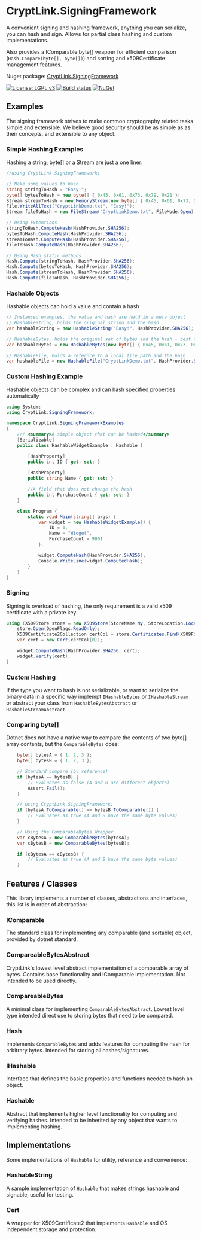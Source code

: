 # CryptLink.SigningFramework
A convenient signing and hashing framework, anything you can serialize, you can hash and sign. Allows for partial class hashing and custom implementations. 

Also provides a IComparable byte[] wrapper for efficient comparison (`Hash.Compare(byte[], byte[])`) and sorting and x509Certificate management features.

Nuget package: [CryptLink.SigningFramework](https://www.nuget.org/packages/CryptLink.SigningFramework/)

[![License: LGPL v3](https://img.shields.io/badge/License-LGPL%20v3-blue.svg)](https://www.gnu.org/licenses/lgpl-3.0)
[![Build status](https://ci.appveyor.com/api/projects/status/j9iof6d4cb7kaqal/branch/master?svg=true)](https://ci.appveyor.com/project/CryptLink/signingframework/branch/master)
[![NuGet](https://img.shields.io/nuget/v/CryptLink.SigningFramework.svg)](https://www.nuget.org/packages/CryptLink.SigningFramework/)

## Examples
The signing framework strives to make common cryptography related tasks simple and extensible. We believe good security should be as simple as as their concepts, and extensible to any object.

### Simple Hashing Examples
Hashing a string, byte[] or a Stream are just a one liner:

``` C#
//using CryptLink.SigningFramework;

// Make some values to hash
string stringToHash = "Easy!";
byte[] bytesToHash = new byte[] { 0x45, 0x61, 0x73, 0x79, 0x21 };
Stream streamToHash = new MemoryStream(new byte[] { 0x45, 0x61, 0x73, 0x79, 0x21 });
File.WriteAllText("CryptLinkDemo.txt", "Easy!");
Stream fileToHash = new FileStream("CryptLinkDemo.txt", FileMode.Open);

// Using Extentions
stringToHash.ComputeHash(HashProvider.SHA256);
bytesToHash.ComputeHash(HashProvider.SHA256);
streamToHash.ComputeHash(HashProvider.SHA256);
fileToHash.ComputeHash(HashProvider.SHA256);

// Using Hash static methods
Hash.Compute(stringToHash, HashProvider.SHA256);
Hash.Compute(bytesToHash, HashProvider.SHA256);
Hash.Compute(streamToHash, HashProvider.SHA256);
Hash.Compute(fileToHash, HashProvider.SHA256);
```

### Hashable Objects
Hashable objects can hold a value and contain a hash

``` C#
// Instanced examples, the value and hash are held in a meta object
// HashableString, holds the original string and the hash
var hashableString = new HashableString("Easy!", HashProvider.SHA256);

// HashableBytes, holds the original set of bytes and the hash - best for small arrays of bytes
var hashableBytes = new HashableBytes(new byte[] { 0x45, 0x61, 0x73, 0x79, 0x21 }, HashProvider.SHA256);

// HashableFile, holds a refernce to a local file path and the hash
var hashableFile = new HashableFile("CryptLinkDemo.txt", HashProvider.SHA256);
```

### Custom Hashing Example
Hashable objects can be complex and can hash specified properties automatically

``` C#
using System;
using CryptLink.SigningFramework;

namespace CryptLink.SigningFrameworkExamples
{
	/// <summary>A simple object that can be hashed</summary>
	[Serializable]
	public class HashableWidgetExample : Hashable {

		[HashProperty]
		public int ID { get; set; }
		
		[HashProperty]
		public string Name { get; set; }

		//A field that does not change the hash
		public int PurchaseCount { get; set; }
	}

    class Program {
        static void Main(string[] args) {
            var widget = new HashableWidgetExample() {
                ID = 1,
                Name = "Widget",
                PurchaseCount = 9001
            };

            widget.ComputeHash(HashProvider.SHA256);
            Console.WriteLine(widget.ComputedHash);
        }
    }
}
```

### Signing
Signing is overload of hashing, the only requirement is a valid x509 certificate with a private key.

``` C#
using (X509Store store = new X509Store(StoreName.My, StoreLocation.LocalMachine)) {
    store.Open(OpenFlags.ReadOnly);
    X509Certificate2Collection certCol = store.Certificates.Find(X509FindType.FindBySerialNumber, "123456", true);
    var cert = new Cert(certCol[0]);

    widget.ComputeHash(HashProvider.SHA256, cert);
    widget.Verify(cert);
}
```

### Custom Hashing
If the type you want to hash is not serializable, or want to serialize the binary data in a specific way implempt `IHashableBytes` or `IHashableStream` or abstract your class from `HashableBytesAbstract` or `HashableStreamAbstract`.


### Comparing byte[]
Dotnet does not have a native way to compare the contents of two byte[] array contents, but the `ComparableBytes` does:

``` C#
    byte[] bytesA = { 1, 2, 3 };
    byte[] bytesB = { 1, 2, 3 };

    // Standard compare (by reference)
    if (bytesA == bytesB) {
        // Evaluates as false (A and B are different objects)
        Assert.Fail();
    }

    // using CryptLink.SigningFramework;
    if (bytesA.ToComparable() == bytesB.ToComparable()) {
        // Evaluates as true (A and B have the same byte values)
    }

    // Using the ComparableBytes Wrapper
    var cBytesA = new ComparableBytes(bytesA);
    var cBytesB = new ComparableBytes(bytesB);

    if (cBytesA == cBytesB) {
        // Evaluates as true (A and B have the same byte values)
    }
```

## Features / Classes
This library implements a number of classes, abstractions and interfaces, this list is in order of abstraction:

### IComparable
The standard class for implementing any comparable (and sortable) object, provided by dotnet standard.

### CompareableBytesAbstract
CryptLink's lowest level abstract implementation of a comparable array of bytes. Contains base functionality and IComparable implementation. Not intended to be used directly.

### CompareableBytes
A minimal class for implementing `ComparableBytesAbstract`. Lowest level type intended direct use to storing bytes that need to be compared.

### Hash
Implements `ComparableBytes` and adds features for computing the hash for arbitrary bytes. Intended for storing all hashes/signatures.

### IHashable
Interface that defines the basic properties and functions needed to hash an object.

### Hashable
Abstract that implements higher level functionality for computing and verifying hashes. Intended to be inherited by any object that wants to implementing hashing.

## Implementations
Some implementations of `Hashable` for utility, reference and convenience:

### HashableString
A sample implementation of `Hashable` that makes strings hashable and signable, useful for testing.

### Cert
A wrapper for X509Certificate2 that implements `Hashable` and OS independent storage and protection.
